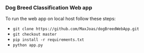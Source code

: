 ### Dog Breed Classification Web app
To run the web app on local host follow these steps:
* `git clone https://github.com/MaxJoas/dogBreedWebApp.git`
* `git checkout master`
* `pip install -r requirements.txt`
* `python app.py`
